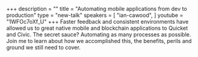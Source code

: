 +++
description = ""
title = "Automating mobile applications from dev to production"
type = "new-talk"
speakers = [
        "ian-cawood",
]
youtube = "1WFOc7oXf_U"
+++
Faster feedback and consistent environments have allowed us to great native mobile and blockchain applications to Quicket and Civic. The secret sauce? Automating as many processes as possible. Join me to learn about how we accomplished this, the benefits, perils and ground we still need to cover.